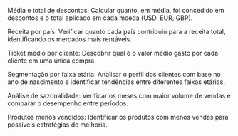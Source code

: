 Média e total de descontos: Calcular quanto, em média, foi concedido em descontos e o total aplicado em cada moeda (USD, EUR, GBP).

Receita por país: Verificar quanto cada país contribuiu para a receita total, identificando os mercados mais rentáveis.

Ticket médio por cliente: Descobrir qual é o valor médio gasto por cada cliente em uma única compra.

Segmentação por faixa etária: Analisar o perfil dos clientes com base no ano de nascimento e identificar tendências entre diferentes faixas etárias.

Análise de sazonalidade: Verificar os meses com maior volume de vendas e comparar o desempenho entre períodos.

Produtos menos vendidos: Identificar os produtos com menos vendas para possíveis estratégias de melhoria.
